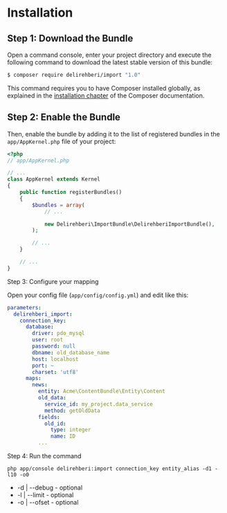 Installation
============

Step 1: Download the Bundle
---------------------------

Open a command console, enter your project directory and execute the
following command to download the latest stable version of this bundle:

```bash
$ composer require delirehberi/import "1.0"
```

This command requires you to have Composer installed globally, as explained
in the [installation chapter](https://getcomposer.org/doc/00-intro.md)
of the Composer documentation.

Step 2: Enable the Bundle
-------------------------

Then, enable the bundle by adding it to the list of registered bundles
in the `app/AppKernel.php` file of your project:

```php
<?php
// app/AppKernel.php

// ...
class AppKernel extends Kernel
{
    public function registerBundles()
    {
        $bundles = array(
            // ...

            new Delirehberi\ImportBundle\DelirehberiImportBundle(),
        );

        // ...
    }

    // ...
}
```

Step 3: Configure your mapping

Open your config file (`app/config/config.yml`) and edit like this:

```yaml
parameters:
  delirehberi_import:
    connection_key:
      database:
        driver: pdo_mysql
        user: root
        password: null
        dbname: old_database_name
        host: localhost
        port: ~
        charset: 'utf8'
      maps:
        news:
          entity: Acme\ContentBundle\Entity\Content
          old_data:
            service_id: my_project.data_service
            method: getOldData
          fields:
            old_id:
              type: integer
              name: ID
          ...
```

Step 4: Run the command

`php app/console delirehberi:import connection_key entity_alias -d1 -l10 -o0`

 * -d | --debug - optional
 * -l | --limit - optional
 * -o | --ofset - optional